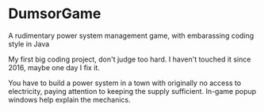 # DumsorGame
A rudimentary power system management game, with embarassing coding style in Java

My first big coding project, don't judge too hard. I haven't touched it since 2016, maybe one day I fix it.

You have to build a power system in a town with originally no access to electricity, paying attention to keeping the supply sufficient.
In-game popup windows help explain the mechanics.
